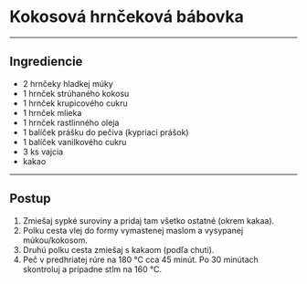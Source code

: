 # Kokosová hrnčeková bábovka

---

## Ingrediencie
- 2 hrnčeky hladkej múky
- 1 hrnček strúhaného kokosu
- 1 hrnček krupicového cukru
- 1 hrnček mlieka
- 1 hrnček rastlinného oleja
- 1 balíček prášku do pečiva (kypriaci prášok)
- 1 balíček vanilkového cukru
- 3 ks vajcia
- kakao

---

## Postup
1. Zmiešaj sypké suroviny a pridaj tam všetko ostatné (okrem kakaa).
2. Polku cesta vlej do formy vymastenej maslom a vysypanej múkou/kokosom.
3. Druhú polku cesta zmiešaj s kakaom (podľa chuti).
4. Peč v predhriatej rúre na 180 °C cca 45 minút. Po 30 minútach skontroluj a prípadne stlm na 160 °C.
